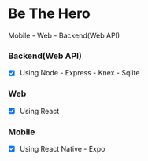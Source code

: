 # Be The Hero
Mobile - Web - Backend(Web API)

### Backend(Web API) 
- [x] Using Node - Express - Knex - Sqlite

### Web 
- [x] Using React

### Mobile 
- [X] Using React Native - Expo
